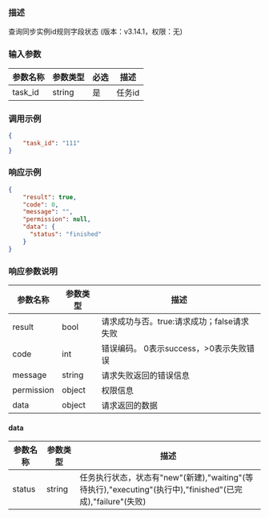 ### 描述

查询同步实例id规则字段状态 (版本：v3.14.1，权限：无)

### 输入参数

| 参数名称    | 参数类型   | 必选 | 描述     |
|---------|--------|----|---------|
| task_id | string | 是  | 任务id         |

### 调用示例

```json
{
    "task_id": "111"
}
```

### 响应示例

```json
{
    "result": true,
    "code": 0,
    "message": "",
    "permission": null,
    "data": {
      "status": "finished"
    }
}
```

### 响应参数说明

| 参数名称       | 参数类型   | 描述                         |
|------------|--------|----------------------------|
| result     | bool   | 请求成功与否。true:请求成功；false请求失败 |
| code       | int    | 错误编码。 0表示success，>0表示失败错误  |
| message    | string | 请求失败返回的错误信息                |
| permission | object | 权限信息                       |
| data       | object | 请求返回的数据                    |

#### data

| 参数名称       | 参数类型   | 描述                                                                                 |
|------------|--------|------------------------------------------------------------------------------------|
| status     | string | 任务执行状态，状态有"new"(新建),"waiting"(等待执行),"executing"(执行中),"finished"(已完成),"failure"(失败) |
